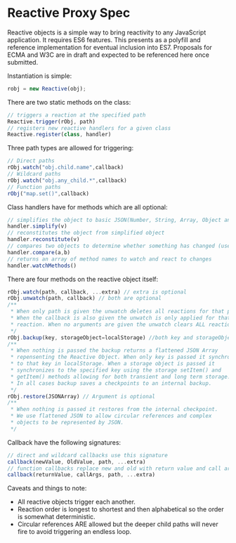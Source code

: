 # Reactive Proxy Spec

Reactive objects is a simple way to bring reactivity to any JavaScript application. It requires ES6 features. This presents as a polyfill and reference implementation for eventual inclusion into ES7. Proposals for ECMA and W3C are in draft and expected to be referenced here once submitted.

Instantiation is simple:

```javascript
robj = new Reactive(obj);
```

There are two static methods on the class:

```javascript
// triggers a reaction at the specified path
Reactive.trigger(rObj, path)
// registers new reactive handlers for a given class
Reactive.register(class, handler)
```

Three path types are allowed for triggering:

```javascript
// Direct paths
rObj.watch("obj.child.name",callback)
// Wildcard paths
rObj.watch("obj.any_child.*",callback)
// Function paths
rObj("map.set()",callback)
```

Class handlers have for methods which are all optional:

```javascript
// simplifies the object to basic JSON(Number, String, Array, Object and Null)
handler.simplify(v)
// reconstitutes the object from simplified object
handler.reconstitute(v) 
// compares two objects to determine whether something has changed (used to determine reactivity)
handler.compare(a,b) 
// returns an array of method names to watch and react to changes
handler.watchMethods()
```

There are four methods on the reactive object itself:

```javascript
rObj.watch(path, callback, ...extra) // extra is optional
rObj.unwatch(path, callback) // both are optional
/**
 * When only path is given the unwatch deletes all reactions for that path.
 * When the callback is also given the unwatch is only applied for that single
 * reaction. When no arguments are given the unwatch clears ALL reactions.
 */
rObj.backup(key, storageObject=localStorage) //both key and storageObject are optional
/**
 * When nothing is passed the backup returns a flattened JSON Array
 * repensenting the Reactive Object. When only key is passed it synchronizes
 * to that key in localStorage. When a storage object is passed it
 * synchronizes to the specified key using the storage setItem() and
 * getItem() methods allowing for both transient and long term storage.
 * In all cases backup saves a checkpoints to an internal backup.
 */
rObj.restore(JSONArray) // Argument is optional
/**
 * When nothing is passed it restores from the internal checkpoint.
 * We use flattened JSON to allow circular references and complex
 * objects to be represented by JSON.
 */
```

Callback have the following signatures:

```javascript
// direct and wildcard callbacks use this signature
callback(newValue, OldValue, path, ...extra)
// function callbacks replace new and old with return value and call arguments.
callback(returnValue, callArgs, path, ...extra)
```

Caveats and things to note:

- All reactive objects trigger each another.
- Reaction order is longest to shortest and then alphabetical so the order is somewhat deterministic.
- Circular references ARE allowed but the deeper child paths will never fire to avoid triggering an endless loop.
